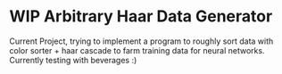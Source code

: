 # WIP Arbitrary Haar Data Generator
Current Project, trying to implement a program to roughly sort data with color sorter + haar cascade to farm training data for neural networks.
Currently testing with beverages :)
